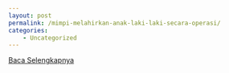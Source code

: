 ```yaml
---
layout: post
permalink: /mimpi-melahirkan-anak-laki-laki-secara-operasi/
categories:
    - Uncategorized
---
```


[Baca Selengkapnya](/05)